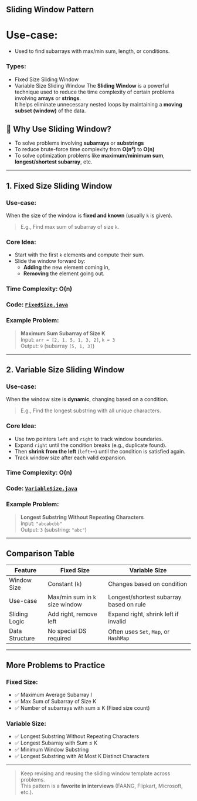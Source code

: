 ## Sliding Window Pattern

# Use-case:
- Used to find subarrays with max/min sum, length, or conditions.

###  Types:
- Fixed Size Sliding Window
- Variable Size Sliding Window
The **Sliding Window** is a powerful technique used to reduce the time complexity of certain problems involving **arrays** or **strings**.  
It helps eliminate unnecessary nested loops by maintaining a **moving subset (window)** of the data.


## 🔹 Why Use Sliding Window?

- To solve problems involving **subarrays** or **substrings**
- To reduce brute-force time complexity from **O(n²)** to **O(n)**
- To solve optimization problems like **maximum/minimum sum**, **longest/shortest subarray**, etc.

---

##  1. Fixed Size Sliding Window

###  Use-case:
When the size of the window is **fixed and known** (usually `k` is given).  
> E.g., Find max sum of subarray of size `k`.

###  Core Idea:
- Start with the first `k` elements and compute their sum.
- Slide the window forward by:
  - **Adding** the new element coming in,
  - **Removing** the element going out.

###  Time Complexity: O(n)

###  Code: [`FixedSize.java`](./FixedSize.java)

###  Example Problem:
> **Maximum Sum Subarray of Size K**  
> Input: `arr = [2, 1, 5, 1, 3, 2]`, `k = 3`  
> Output: `9` (subarray `[5, 1, 3]`)

---

##  2. Variable Size Sliding Window

###  Use-case:
When the window size is **dynamic**, changing based on a condition.  
> E.g., Find the longest substring with all unique characters.

###  Core Idea:
- Use two pointers `left` and `right` to track window boundaries.
- Expand `right` until the condition breaks (e.g., duplicate found).
- Then **shrink from the left** (`left++`) until the condition is satisfied again.
- Track window size after each valid expansion.

### Time Complexity: O(n)

###  Code: [`VariableSize.java`](./VariableSize.java)

###  Example Problem:
> **Longest Substring Without Repeating Characters**  
> Input: `"abcabcbb"`  
> Output: `3` (substring: `"abc"`)

---

##  Comparison Table

| Feature             | Fixed Size                     | Variable Size                          |
|---------------------|---------------------------------|-----------------------------------------|
| Window Size         | Constant (`k`)                 | Changes based on condition             |
| Use-case            | Max/min sum in `k` size window | Longest/shortest subarray based on rule |
| Sliding Logic       | Add right, remove left         | Expand right, shrink left if invalid   |
| Data Structure      | No special DS required         | Often uses `Set`, `Map`, or `HashMap`  |

---

##  More Problems to Practice

### Fixed Size:
- ✅ Maximum Average Subarray I
- ✅ Max Sum of Subarray of Size K
- ✅ Number of subarrays with sum ≤ K (Fixed size count)

### Variable Size:
- ✅ Longest Substring Without Repeating Characters
- ✅ Longest Subarray with Sum ≤ K
- ✅ Minimum Window Substring
- ✅ Longest Substring with At Most K Distinct Characters

---

> Keep revising and reusing the sliding window template across problems.  
> This pattern is a **favorite in interviews** (FAANG, Flipkart, Microsoft, etc.).


